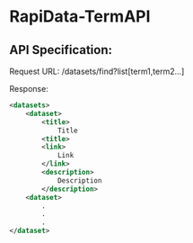 RapiData-TermAPI
================
## API Specification:

Request URL: /datasets/find?list[term1,term2...]


Response: 
```xml
<datasets>
	<dataset>
		<title>
			Title
		<title>
		<link>
			Link
		</link>
		<description>
			Description
		</description>
	<dataset>
		.
		.
		.
</dataset>
```
